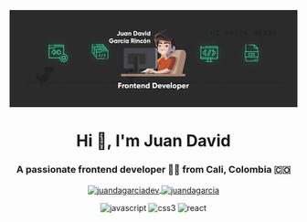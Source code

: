 ![me](https://raw.githubusercontent.com/JuandaGarcia/JuandaGarcia/master/img/dinoo.gif)

<h1 align="center">Hi 👋, I'm Juan David</h1>
<h3 align="center">A passionate frontend developer 👨‍💻 from Cali, Colombia 🇨🇴</h3>

<p align="center">
  <a href="https://twitter.com/juandagarciadev" target="blank">
    <img align="center" src="https://cdn.jsdelivr.net/npm/simple-icons@3.0.1/icons/twitter.svg" alt="juandagarciadev" height="28px" width="28px" />
  </a>
  <a href="https://instagram.com/juandagarciaa" target="blank">
    <img align="center" src="https://cdn.jsdelivr.net/npm/simple-icons@3.0.1/icons/instagram.svg" alt="juandagarcia" height="28px" width="28px" />
  </a>
</p>

<p align="center">
  <img src="https://konpa.github.io/devicon/devicon.git/icons/javascript/javascript-original.svg" alt="javascript" width="24px" height="24px"/>
  <img src="https://konpa.github.io/devicon/devicon.git/icons/css3/css3-original-wordmark.svg" alt="css3" width="24px" height="24px"/>
  <img src="https://konpa.github.io/devicon/devicon.git/icons/react/react-original-wordmark.svg" alt="react" width="24px" height="24px"/>
